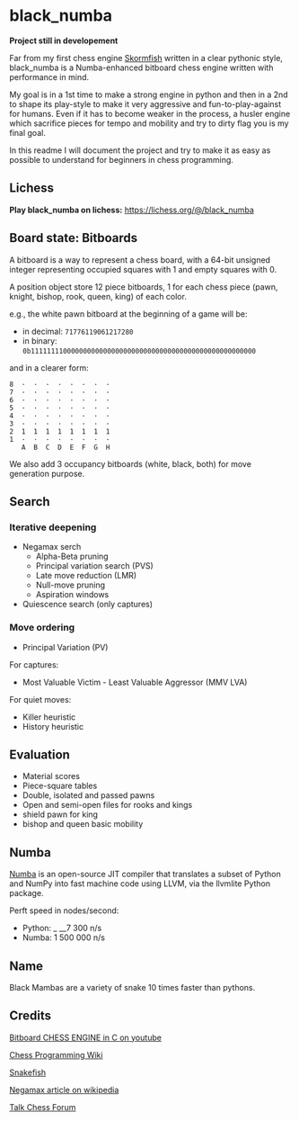 # black_numba

**Project still in developement**

Far from my first chess engine [Skormfish](https://github.com/Avo-k/skormfish) 
written in a clear pythonic style, black_numba is a Numba-enhanced bitboard
chess engine written with performance in mind.

My goal is in a 1st time to make a strong engine in python and then in a 2nd
to shape its play-style to make it very aggressive and fun-to-play-against for
humans. Even if it has to become weaker in the process, a husler engine which 
sacrifice pieces for tempo and mobility and try to dirty flag you is my final 
goal.

In this readme I will document the project and try to make it as easy as 
possible to understand for beginners in chess programming.

## Lichess

**Play black_numba on lichess:** https://lichess.org/@/black_numba

## Board state: Bitboards

A bitboard is a way to represent a chess board, with a 64-bit unsigned 
integer representing occupied squares with 1 and empty squares with 0.

A position object store 12 piece bitboards, 1 for each chess piece 
(pawn, knight, bishop, rook, queen, king) of each color.

e.g., the white pawn bitboard at the beginning of a game will be:

* in decimal: `71776119061217280`
* in binary: `0b11111111000000000000000000000000000000000000000000000000`

and in a clearer form:
```
8  ·  ·  ·  ·  ·  ·  ·  ·
7  ·  ·  ·  ·  ·  ·  ·  ·
6  ·  ·  ·  ·  ·  ·  ·  ·
5  ·  ·  ·  ·  ·  ·  ·  ·
4  ·  ·  ·  ·  ·  ·  ·  · 
3  ·  ·  ·  ·  ·  ·  ·  · 
2  1  1  1  1  1  1  1  1 
1  ·  ·  ·  ·  ·  ·  ·  · 
   A  B  C  D  E  F  G  H
   ```
We also add 3 occupancy bitboards (white, black, both) for move generation purpose.


## Search
### Iterative deepening
* Negamax serch
  * Alpha-Beta pruning
  * Principal variation search (PVS)
  * Late move reduction (LMR)
  * Null-move pruning
  * Aspiration windows
* Quiescence search (only captures)

### Move ordering
  * Principal Variation (PV)
  
  For captures:
  * Most Valuable Victim - Least Valuable Aggressor (MMV LVA)
  
  For quiet moves:
  * Killer heuristic
  * History heuristic

## Evaluation

* Material scores
* Piece-square tables
* Double, isolated and passed pawns
* Open and semi-open files for rooks and kings
* shield pawn for king
* bishop and queen basic mobility


## Numba

[Numba](https://numba.pydata.org/numba-doc/dev/user/5minguide.html) is an open-source
JIT compiler that translates a subset of Python and NumPy into fast machine code using
LLVM, via the llvmlite Python package.

Perft speed in nodes/second:
* Python:  _ __7 300 n/s 
* Numba:   1 500 000 n/s 


## Name

Black Mambas are a variety of snake 10 times faster than pythons.


## Credits
[Bitboard CHESS ENGINE in C on youtube](https://youtube.com/playlist?list=PLmN0neTso3Jxh8ZIylk74JpwfiWNI76Cs)

[Chess Programming Wiki](https://www.chessprogramming.org/Main_Page)

[Snakefish](https://github.com/cglouch/snakefish/)

[Negamax article on wikipedia](https://en.wikipedia.org/wiki/Negamax)

[Talk Chess Forum](http://talkchess.com/forum3/index.php)
